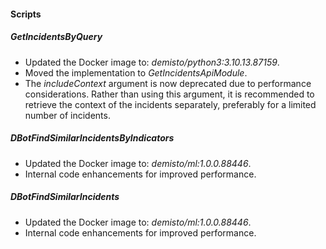 
#### Scripts

##### GetIncidentsByQuery
- Updated the Docker image to: *demisto/python3:3.10.13.87159*.
- Moved the implementation to *GetIncidentsApiModule*.
- The *includeContext* argument is now deprecated due to performance considerations. Rather than using this argument, it is recommended to retrieve the context of the incidents separately, preferably for a limited number of incidents.



##### DBotFindSimilarIncidentsByIndicators
- Updated the Docker image to: *demisto/ml:1.0.0.88446*.
- Internal code enhancements for improved performance.

##### DBotFindSimilarIncidents
- Updated the Docker image to: *demisto/ml:1.0.0.88446*.
- Internal code enhancements for improved performance.

